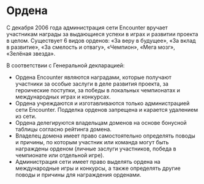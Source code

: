 # Ордена

С декабря 2006 года администрация сети Encounter вручает участникам награды за выдающиеся успехи в играх и развитии проекта в целом. Существует 6 видов орденов: «За веру в будущее», «За вклад в развитие», «За смелость и отвагу», «Чемпион», «Мега мозг», «Зелёная звезда».

В соответствии с Генеральной декларацией:

* Ордена Encounter являются наградами, которые получают участники за особые заслуги в деле развития проекта, за героические поступки, за победы в локальных чемпионатах и международных играх и конкурсах.
* Ордена учреждаются и изготавливаются только администрацией сети Encounter. Подделка орденов запрещена и карается удалением из сети.
* Ордена делегируются владельцам доменов на основе бонусной таблицы согласно рейтинга домена.
* Владелец домена имеет право самостоятельно определять поводы и причины, по которым участник или команда могут быть награждены орденом (личные заслуги участников, победа в чемпионате или отдельной игре).
* Администрация сети имеет право выделять ордена на международные игры и конкурсы, а также определять другие поводы и причины для награждения орденами.
